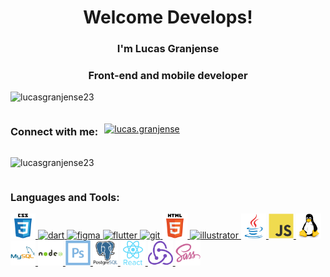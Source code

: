 <h1 align="center">Welcome Develops!</h1>
    <h3 align="center">I'm Lucas Granjense</h3>
    <h3 align="center">Front-end and mobile developer</h3>
    <p align="left">
      <img
        src="https://komarev.com/ghpvc/?username=lucasgranjense23&label=Profile%20views&color=ff0d00&style=flat-square"
        alt="lucasgranjense23"
        />
    </p>
    <div style="display: flex">
        <h3 align="left">Connect with me:</h3>
        <a href="https://instagram.com/lucas.granjense" target="blank"
          ><img
            align="center"
            src="https://raw.githubusercontent.com/rahuldkjain/github-profile-readme-generator/master/src/images/icons/Social/instagram.svg"
            alt="lucas.granjense"
            height="20"
            width="20"
            style="position: relative; top: 18px; left: 10px"
        /></a>
      </div>
    <div>
          <div style="display: grid;">
            <p>
              <img
                align="left"
                src="https://github-readme-stats.vercel.app/api/top-langs?username=lucasgranjense23&show_icons=true&locale=en&layout=compact"
                alt="lucasgranjense23"
              />
            </p>
          </div>
          <p>
            <h3 align="left">Languages and Tools:</h3>
            <p align="left">
              <a href="https://www.w3schools.com/css/" target="_blank">
                <img
                  src="https://raw.githubusercontent.com/devicons/devicon/master/icons/css3/css3-original-wordmark.svg"
                  alt="css3"
                  width="40"
                  height="40"
                />
              </a>
              <a href="https://dart.dev" target="_blank">
                <img
                  src="https://www.vectorlogo.zone/logos/dartlang/dartlang-icon.svg"
                  alt="dart"
                  width="40"
                  height="40"
                />
              </a>
              <a href="https://www.figma.com/" target="_blank">
                <img
                  src="https://www.vectorlogo.zone/logos/figma/figma-icon.svg"
                  alt="figma"
                  width="40"
                  height="40"
                />
              </a>
              <a href="https://flutter.dev" target="_blank">
                <img
                  src="https://www.vectorlogo.zone/logos/flutterio/flutterio-icon.svg"
                  alt="flutter"
                  width="40"
                  height="40"
                />
              </a>
              <a href="https://git-scm.com/" target="_blank">
                <img
                  src="https://www.vectorlogo.zone/logos/git-scm/git-scm-icon.svg"
                  alt="git"
                  width="40"
                  height="40"
                />
              </a>
              <a href="https://www.w3.org/html/" target="_blank">
                <img
                  src="https://raw.githubusercontent.com/devicons/devicon/master/icons/html5/html5-original-wordmark.svg"
                  alt="html5"
                  width="40"
                  height="40"
                />
              </a>
              <a
                href="https://www.adobe.com/in/products/illustrator.html"
                target="_blank"
              >
                <img
                  src="https://www.vectorlogo.zone/logos/adobe_illustrator/adobe_illustrator-icon.svg"
                  alt="illustrator"
                  width="40"
                  height="40"
                />
              </a>
              <a href="https://www.java.com" target="_blank">
                <img
                  src="https://raw.githubusercontent.com/devicons/devicon/master/icons/java/java-original.svg"
                  alt="java"
                  width="40"
                  height="40"
                />
              </a>
              <a
                href="https://developer.mozilla.org/en-US/docs/Web/JavaScript"
                target="_blank"
              >
                <img
                  src="https://raw.githubusercontent.com/devicons/devicon/master/icons/javascript/javascript-original.svg"
                  alt="javascript"
                  width="40"
                  height="40"
                />
              </a>
              <a href="https://www.linux.org/" target="_blank">
                <img
                  src="https://raw.githubusercontent.com/devicons/devicon/master/icons/linux/linux-original.svg"
                  alt="linux"
                  width="40"
                  height="40"
                />
              </a>
              <a href="https://www.mysql.com/" target="_blank">
                <img
                  src="https://raw.githubusercontent.com/devicons/devicon/master/icons/mysql/mysql-original-wordmark.svg"
                  alt="mysql"
                  width="40"
                  height="40"
                />
              </a>
              <a href="https://nodejs.org" target="_blank">
                <img
                  src="https://raw.githubusercontent.com/devicons/devicon/master/icons/nodejs/nodejs-original-wordmark.svg"
                  alt="nodejs"
                  width="40"
                  height="40"
                />
              </a>
              <a href="https://www.photoshop.com/en" target="_blank">
                <img
                  src="https://raw.githubusercontent.com/devicons/devicon/master/icons/photoshop/photoshop-line.svg"
                  alt="photoshop"
                  width="40"
                  height="40"
                />
              </a>
              <a href="https://www.postgresql.org" target="_blank">
                <img
                  src="https://raw.githubusercontent.com/devicons/devicon/master/icons/postgresql/postgresql-original-wordmark.svg"
                  alt="postgresql"
                  width="40"
                  height="40"
                />
              </a>
              <a href="https://reactjs.org/" target="_blank">
                <img
                  src="https://raw.githubusercontent.com/devicons/devicon/master/icons/react/react-original-wordmark.svg"
                  alt="react"
                  width="40"
                  height="40"
                />
              </a>
              <a href="https://redux.js.org" target="_blank">
                <img
                  src="https://raw.githubusercontent.com/devicons/devicon/master/icons/redux/redux-original.svg"
                  alt="redux"
                  width="40"
                  height="40"
                />
              </a>
              <a href="https://sass-lang.com" target="_blank">
                <img
                  src="https://raw.githubusercontent.com/devicons/devicon/master/icons/sass/sass-original.svg"
                  alt="sass"
                  width="40"
                  height="40"
                />
              </a>
            </p>
          </p>
    </div>
